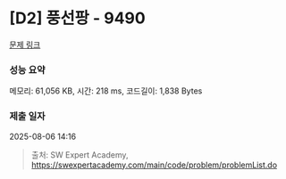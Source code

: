 # [D2] 풍선팡 - 9490 

[문제 링크](https://swexpertacademy.com/main/code/problem/problemDetail.do?contestProbId=AXAerAPaVXMDFARP) 

### 성능 요약

메모리: 61,056 KB, 시간: 218 ms, 코드길이: 1,838 Bytes

### 제출 일자

2025-08-06 14:16



> 출처: SW Expert Academy, https://swexpertacademy.com/main/code/problem/problemList.do